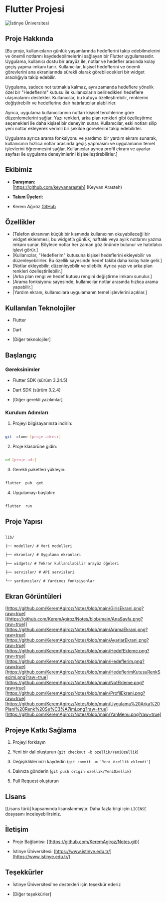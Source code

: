 # Flutter Projesi

  

![İstinye Üniversitesi](https://miro.medium.com/v2/resize:fit:1400/format:webp/1*ALGPMV4oYSTfK2ywXb8sLQ.jpeg)

  

## Proje Hakkında

[Bu proje, kullanıcıların günlük yaşamlarında hedeflerini takip edebilmelerini ve önemli notlarını kaydedebilmelerini sağlayan bir Flutter uygulamasıdır. Uygulama, kullanıcı dostu bir arayüz ile, notlar ve hedefler arasında kolay geçiş yapma imkanı tanır. Kullanıcılar, kişisel hedeflerini ve önemli görevlerini ana ekranlarında sürekli olarak görebilecekleri bir widget aracılığıyla takip edebilir.

Uygulama, sadece not tutmakla kalmaz, aynı zamanda hedeflere yönelik özel bir "Hedeflerim" kutusu ile kullanıcıların belirledikleri hedeflere ulaşmalarını destekler. Kullanıcılar, bu kutuyu özelleştirebilir, renklerini değiştirebilir ve hedeflerine dair hatırlatıcılar alabilirler.

Ayrıca, uygulama kullanıcılarının notları kişisel tercihlerine göre düzenlemelerini sağlar. Yazı renkleri, arka plan renkleri gibi özelleştirme seçenekleri ile daha kişisel bir deneyim sunar. Kullanıcılar, eski notları silip yeni notlar ekleyerek verimli bir şekilde görevlerini takip edebilirler.

Uygulama ayrıca arama fonksiyonu ve yardımcı bir yardım ekranı sunarak, kullanıcının hızlıca notlar arasında geçiş yapmasını ve uygulamanın temel işlevlerini öğrenmesini sağlar. Kullanıcılar ayrıca profil ekranı ve ayarlar sayfası ile uygulama deneyimlerini kişiselleştirebilirler.]

  

## Ekibimiz

-  **Danışman:**  
[https://github.com/keyvanarasteh] (Keyvan Arasteh)


-  **Takım Üyeleri:**

- Kerem Ağıröz [GitHub](https://github.com/KeremAgiroz)

  

## Özellikler

- [Telefon ekranının küçük bir kısmında kullanıcının okuyabileceği bir widget eklenmesi, bu widget’a günlük, haftalık veya aylık notlarını yazma imkanı sunar. Böylece notlar her zaman göz önünde bulunur ve hatırlatıcı işlevi görür.]
- [Kullanıcılar, "Hedeflerim" kutusuna kişisel hedeflerini ekleyebilir ve düzenleyebilirler. Bu özellik sayesinde hedef takibi daha kolay hale gelir.]
- [Notlar ekleyebilir, düzenleyebilir ve silebilir. Ayrıca yazı ve arka plan renkleri özelleştirilebilir.]
- [Arka plan rengi ve hedef kutusu rengini değiştirme imkanı sunulur.]
- [Arama fonksiyonu sayesinde, kullanıcılar notlar arasında hızlıca arama yapabilir.]
- [Yardım ekranı, kullanıcılara uygulamanın temel işlevlerini açıklar.]

  

## Kullanılan Teknolojiler

- Flutter

- Dart

- [Diğer teknolojiler]

  

## Başlangıç

  

### Gereksinimler

- Flutter SDK (sürüm 3.24.5)

- Dart SDK (sürüm 3.2.4)

- [Diğer gerekli yazılımlar]

  

### Kurulum Adımları

1. Projeyi bilgisayarınıza indirin:

```bash

git  clone [proje-adresi]

```

  

2. Proje klasörüne gidin:

```bash

cd [proje-adı]

```

  

3. Gerekli paketleri yükleyin:

```bash

flutter  pub  get

```

  

4. Uygulamayı başlatın:

```bash

flutter  run

```

  

## Proje Yapısı

```

lib/

├── modeller/ # Veri modelleri

├── ekranlar/ # Uygulama ekranları

├── widgets/ # Tekrar kullanılabilir arayüz öğeleri

├── servisler/ # API servisleri

└── yardımcılar/ # Yardımcı fonksiyonlar

```

  

## Ekran Görüntüleri
[https://github.com/KeremAgiroz/Notes/blob/main/GirisEkrani.png?raw=true]
[(https://github.com/KeremAgiroz/Notes/blob/main/AnaSayfa.png?raw=true)]
[https://github.com/KeremAgiroz/Notes/blob/main/AramaEkrani.png?raw=true]
[https://github.com/KeremAgiroz/Notes/blob/main/AyarlarEkrani.png?raw=true]
[https://github.com/KeremAgiroz/Notes/blob/main/HedefEkleme.png?raw=true]
[https://github.com/KeremAgiroz/Notes/blob/main/Hedeflerim.png?raw=true]  
[https://github.com/KeremAgiroz/Notes/blob/main/HedeflerimKutusuRenkSecimi.png?raw=true]
[https://github.com/KeremAgiroz/Notes/blob/main/NotEkleme.png?raw=true]
[https://github.com/KeremAgiroz/Notes/blob/main/ProfilEkrani.png?raw=true]
[https://github.com/KeremAgiroz/Notes/blob/main/Uygulama%20Arka%20Plani%20Renk%20Se%C3%A7imi.png?raw=true]
[https://github.com/KeremAgiroz/Notes/blob/main/YanMenu.png?raw=true]

## Projeye Katkı Sağlama

1. Projeyi forklayın

2. Yeni bir dal oluşturun (`git checkout -b ozellik/YeniOzellik`)

3. Değişikliklerinizi kaydedin (`git commit -m 'Yeni özellik eklendi'`)

4. Dalınıza gönderin (`git push origin ozellik/YeniOzellik`)

5. Pull Request oluşturun

  

## Lisans

[Lisans türü] kapsamında lisanslanmıştır. Daha fazla bilgi için `LICENSE` dosyasını inceleyebilirsiniz.

  

## İletişim

- Proje Bağlantısı: [(https://github.com/KeremAgiroz/Notes.git)]

- İstinye Üniversitesi: [https://www.istinye.edu.tr/](https://www.istinye.edu.tr/)

  

## Teşekkürler

- İstinye Üniversitesi'ne destekleri için teşekkür ederiz

- [Diğer teşekkürler]

